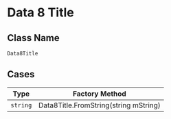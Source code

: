 
# Data 8 Title

## Class Name

`Data8Title`

## Cases

| Type | Factory Method |
|  --- | --- |
| `string` | Data8Title.FromString(string mString) |

